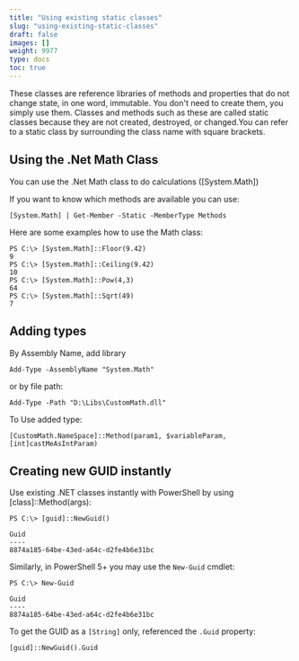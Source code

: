 ```yaml
---
title: "Using existing static classes"
slug: "using-existing-static-classes"
draft: false
images: []
weight: 9977
type: docs
toc: true
---
```


These classes are reference libraries of methods and properties that do not change state, in one word, immutable. You don't need to create them, you simply use them. Classes and methods such as these are called static classes because they are not created, destroyed, or changed.You can refer to a static class by surrounding the class name with square brackets.

## Using the .Net Math Class
You can use the .Net Math class to do calculations ([System.Math])

If you want to know which methods are available you can use:

    [System.Math] | Get-Member -Static -MemberType Methods

Here are some examples how to use the Math class:

    PS C:\> [System.Math]::Floor(9.42)
    9
    PS C:\> [System.Math]::Ceiling(9.42)
    10
    PS C:\> [System.Math]::Pow(4,3)
    64
    PS C:\> [System.Math]::Sqrt(49)
    7



## Adding types
By Assembly Name, add library

    Add-Type -AssemblyName "System.Math"

or by file path:

    Add-Type -Path "D:\Libs\CustomMath.dll"

To Use added type:

    [CustomMath.NameSpace]::Method(param1, $variableParam, [int]castMeAsIntParam)

## Creating new GUID instantly
Use existing .NET classes instantly with PowerShell by using [class]::Method(args):
 
    PS C:\> [guid]::NewGuid()

    Guid
    ----
    8874a185-64be-43ed-a64c-d2fe4b6e31bc

Similarly, in PowerShell 5+ you may use the `New-Guid` cmdlet:

    PS C:\> New-Guid

    Guid
    ----
    8874a185-64be-43ed-a64c-d2fe4b6e31bc


To get the GUID as a `[String]` only, referenced the `.Guid` property:

    [guid]::NewGuid().Guid


